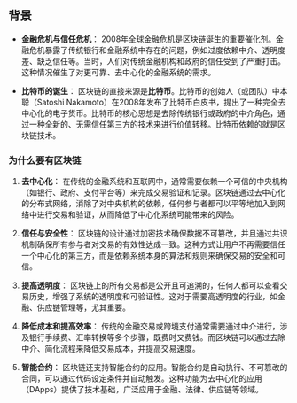## 背景
- **金融危机与信任危机**： 2008年全球金融危机是区块链诞生的重要催化剂。金融危机暴露了传统银行和金融系统中存在的问题，例如过度依赖中介、透明度差、缺乏信任等。当时，人们对传统金融机构和政府的信任受到了严重打击。这种情况催生了对更可靠、去中心化的金融系统的需求。
    
- **比特币的诞生**： 区块链的直接来源是**比特币**。比特币的创始人（或团队）中本聪（Satoshi Nakamoto）在2008年发布了比特币白皮书，提出了一种完全去中心化的电子货币。比特币的核心思想是去除传统银行或政府的中介角色，通过一种全新的、无需信任第三方的技术来进行价值转移。比特币依赖的就是区块链技术。  
### 为什么要有区块链

1. **去中心化**： 在传统的金融系统和互联网中，通常需要依赖一个可信的中央机构（如银行、政府、支付平台等）来完成交易验证和记录。区块链通过去中心化的分布式网络，消除了对中央机构的依赖，任何参与者都可以平等地加入到网络中进行交易和验证，从而降低了中心化系统可能带来的风险。

2. **信任与安全性**： 区块链的设计通过加密技术确保数据不可篡改，并且通过共识机制确保所有参与者对交易的有效性达成一致。这种方式让用户不再需要信任一个中心化的第三方，而是依赖系统本身的算法和规则来确保交易的安全和可信。

3. **提高透明度**： 区块链上的所有交易都是公开且可追溯的，任何人都可以查看交易历史，增强了系统的透明度和可验证性。这对于需要高透明度的行业，如金融、供应链管理等，尤其重要。

4. **降低成本和提高效率**： 传统的金融交易或跨境支付通常需要通过中介进行，涉及银行手续费、汇率转换等多个步骤，既费时又费钱。而区块链可以通过去除中介、简化流程来降低交易成本，并提高交易速度。

5. **智能合约**： 区块链还支持智能合约的应用。智能合约是自动执行、不可篡改的合同，可以通过代码设定条件并自动触发。这种功能为去中心化的应用（DApps）提供了技术基础，广泛应用于金融、法律、供应链等领域。